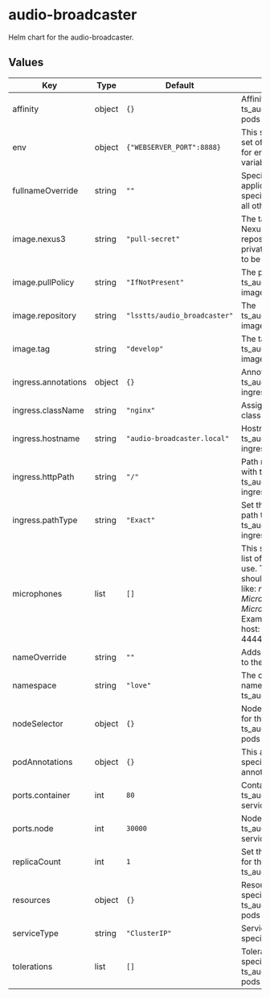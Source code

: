 # audio-broadcaster

Helm chart for the audio-broadcaster.

## Values

| Key | Type | Default | Description |
|-----|------|---------|-------------|
| affinity | object | `{}` | Affinity rules for the ts_audio_broadcaster pods |
| env | object | `{"WEBSERVER_PORT":8888}` | This section holds a set of key, value pairs for environmental variables |
| fullnameOverride | string | `""` | Specify the deployed application name specifically. Overrides all other names. |
| image.nexus3 | string | `"pull-secret"` | The tag name for the Nexus3 Docker repository secrets if private images need to be pulled |
| image.pullPolicy | string | `"IfNotPresent"` | The pull policy on the ts_audio_broadcaster image |
| image.repository | string | `"lsstts/audio_broadcaster"` | The ts_audio_broadcaster image to use |
| image.tag | string | `"develop"` | The tag to use for the ts_audio_broadcaster image |
| ingress.annotations | object | `{}` | Annotations for the ts_audio_broadcaster ingress |
| ingress.className | string | `"nginx"` | Assign the Ingress class name |
| ingress.hostname | string | `"audio-broadcaster.local"` | Hostname for the ts_audio_broadcaster ingress |
| ingress.httpPath | string | `"/"` | Path name associated with the ts_audio_broadcaster ingress |
| ingress.pathType | string | `"Exact"` | Set the Kubernetes path type for the ts_audio_broadcaster ingress |
| microphones | list | `[]` | This sections sets the list of producers to use. The microphones should be specified like: _name_: _host_: _Microphone host_ _port_: _Microphone port_ Example: auxtel1: host: localhost port: 4444 |
| nameOverride | string | `""` | Adds an extra string to the release name. |
| namespace | string | `"love"` | The overall namespace for the ts_audio_broadcaster |
| nodeSelector | object | `{}` | Node selection rules for the ts_audio_broadcaster pods |
| podAnnotations | object | `{}` | This allows the specification of pod annotations. |
| ports.container | int | `80` | Container port for the ts_audio_broadcaster service |
| ports.node | int | `30000` | Node port for the ts_audio_broadcaster service |
| replicaCount | int | `1` | Set the replica count for the ts_audio_broadcasters |
| resources | object | `{}` | Resource specifications for the ts_audio_broadcaster pods |
| serviceType | string | `"ClusterIP"` | Service type specification |
| tolerations | list | `[]` | Toleration specifications for the ts_audio_broadcaster pods |
